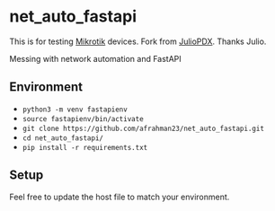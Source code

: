 # net_auto_fastapi

This is for testing [Mikrotik](https://mikrotik.com) devices. Fork from [JulioPDX](https://github.com/JulioPDX). Thanks Julio.

Messing with network automation and FastAPI

## Environment

- `python3 -m venv fastapienv`
- `source fastapienv/bin/activate`
- `git clone https://github.com/afrahman23/net_auto_fastapi.git`
- `cd net_auto_fastapi/`
- `pip install -r requirements.txt`

## Setup

Feel free to update the host file to match your environment.
